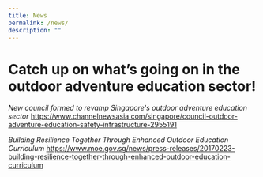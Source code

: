 ```yaml
---
title: News
permalink: /news/
description: ""
---
```

# Catch up on what’s going on in the outdoor adventure education sector!

*New council formed to revamp Singapore's outdoor adventure education sector*
https://www.channelnewsasia.com/singapore/council-outdoor-adventure-education-safety-infrastructure-2955191

*Building Resilience Together Through Enhanced Outdoor Education Curriculum*
https://www.moe.gov.sg/news/press-releases/20170223-building-resilience-together-through-enhanced-outdoor-education-curriculum